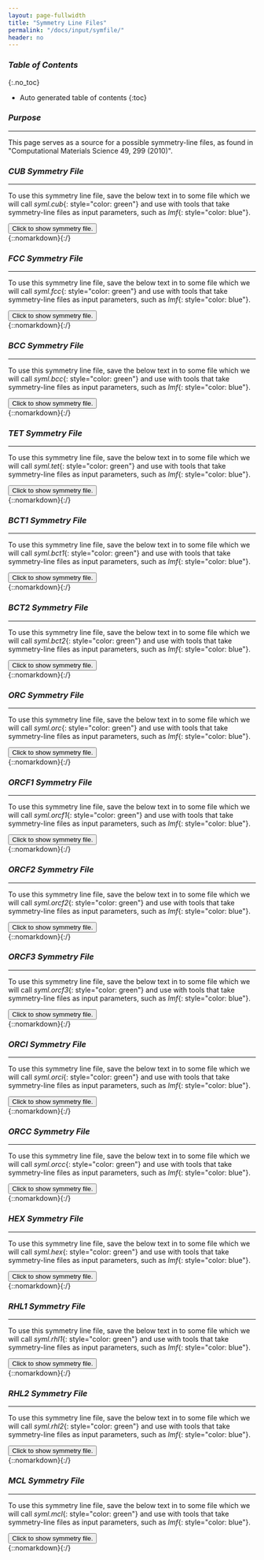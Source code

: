 ```yaml
---
layout: page-fullwidth
title: "Symmetry Line Files"
permalink: "/docs/input/symfile/"
header: no
---
```


### _Table of Contents_
{:.no_toc}
*  Auto generated table of contents
{:toc}  

### _Purpose_
_____________________________________________________________
This page serves as a source for a possible symmetry-line files, as found in "Computational Materials Science 49, 299 (2010)".

### _CUB Symmetry File_
_____________________________________________________________
To use this symmetry line file, save the below text in to some file which we will call _syml.cub_{: style="color: green"} and use with tools that take symmetry-line files as input parameters, such as _lmf_{: style="color: blue"}.

<div onclick="elm = document.getElementById('cub'); if(elm.style.display == 'none') elm.style.display = 'block'; else elm.style.display = 'none';"><button type="button" class="button tiny radius">Click to show symmetry file.</button></div>
{::nomarkdown}<div style="display:none;margin:0px 25px 0px 25px;"id="cub">{:/}

~~~

# Run with --band~mq~...
# cub lattice is taken from Computational Materials Science 49, 299 (2010)

% vec G[3] 0   0   0                 # G
% vec M[3] 1/2   1/2 0               # M
% vec R[3] 1/2 1/2 1/2               # R
% vec X[3] 0   1/2  0               # X

# Sequence G-X-M-G-R-X-R
11 {G}  {X}      G to X
11 {X}  {M}      X to M
11 {M}  {G}      M to G
11 {G}  {R}      G to R
11 {R}  {X}      R to X
11 {X}  {R}      X to R
~~~

{::nomarkdown}</div>{:/}

### _FCC Symmetry File_
_____________________________________________________________
To use this symmetry line file, save the below text in to some file which we will call _syml.fcc_{: style="color: green"} and use with tools that take symmetry-line files as input parameters, such as _lmf_{: style="color: blue"}.

<div onclick="elm = document.getElementById('fcc'); if(elm.style.display == 'none') elm.style.display = 'block'; else elm.style.display = 'none';"><button type="button" class="button tiny radius">Click to show symmetry file.</button></div>
{::nomarkdown}<div style="display:none;margin:0px 25px 0px 25px;"id="fcc">{:/}

~~~

# Run with --band~mq~...
# fcc lattice is taken from Computational Materials Science 49, 299 (2010)

% vec G[3] 0   0   0                 # G
% vec M[3] 1/2   1/2 0               # M
% vec R[3] 1/2 1/2 1/2               # R
% vec X[3] 0   1/2  0               # X

# Sequence G-X-M-G-R-X-R
11 {G}  {X}      G to X
11 {X}  {M}      X to M
11 {M}  {G}      M to G
11 {G}  {R}      G to R
11 {R}  {X}      R to X
11 {X}  {R}      X to R
~~~

{::nomarkdown}</div>{:/}

### _BCC Symmetry File_
_____________________________________________________________
To use this symmetry line file, save the below text in to some file which we will call _syml.bcc_{: style="color: green"} and use with tools that take symmetry-line files as input parameters, such as _lmf_{: style="color: blue"}.

<div onclick="elm = document.getElementById('bcc'); if(elm.style.display == 'none') elm.style.display = 'block'; else elm.style.display = 'none';"><button type="button" class="button tiny radius">Click to show symmetry file.</button></div>
{::nomarkdown}<div style="display:none;margin:0px 25px 0px 25px;"id="bcc">{:/}

~~~

# Run with --band~mq~...
# bcc lattice is taken from Computational Materials Science 49, 299 (2010)

% vec G[3] 0   0   0                 # G
% vec H[3] 1/2 -1/2 1/2              # H
% vec P[3] 1/4 1/4 1/4               # P
% vec N[3] 0   0  1/2                # N

# Sequence G-H-N-G-P-H-N
11 {G}  {H}      G to H
11 {H}  {N}      H to N
11 {N}  {G}      N to G
11 {G}  {P}      G to P
11 {P}  {H}      P to H
11 {H}  {N}      H to N
~~~

{::nomarkdown}</div>{:/}

### _TET Symmetry File_
_____________________________________________________________
To use this symmetry line file, save the below text in to some file which we will call _syml.tet_{: style="color: green"} and use with tools that take symmetry-line files as input parameters, such as _lmf_{: style="color: blue"}.

<div onclick="elm = document.getElementById('tet'); if(elm.style.display == 'none') elm.style.display = 'block'; else elm.style.display = 'none';"><button type="button" class="button tiny radius">Click to show symmetry file.</button></div>
{::nomarkdown}<div style="display:none;margin:0px 25px 0px 25px;"id="tet">{:/}

~~~

# Run with --band~mq~...
# tet lattice is taken from Computational Materials Science 49, 299 (2010)

% vec G[3] 0   0   0                 # G
% vec A[3] 1/2 1/2 1/2               # A
% vec M[3] 1/2 1/2 0                 # M
% vec R[3] 0   1/2  1/2              # R
% vec X[3] 0   1/2 0                 # X
% vec Z[3] 0   0  1/2                # Z

# Sequence G-X-M-G-Z-R-A-X-R-A
11 {G}  {X}      G to X
11 {X}  {M}      X to M
11 {M}  {G}      M to G
11 {G}  {Z}      G to Z
11 {Z}  {R}      Z to R
11 {R}  {A}      R to A
11 {A}  {X}      A to X
11 {X}  {R}      X to R
11 {R}  {A}      R to A
~~~

{::nomarkdown}</div>{:/}

### _BCT1 Symmetry File_
_____________________________________________________________
To use this symmetry line file, save the below text in to some file which we will call _syml.bct1_{: style="color: green"} and use with tools that take symmetry-line files as input parameters, such as _lmf_{: style="color: blue"}.

<div onclick="elm = document.getElementById('bct1'); if(elm.style.display == 'none') elm.style.display = 'block'; else elm.style.display = 'none';"><button type="button" class="button tiny radius">Click to show symmetry file.</button></div>
{::nomarkdown}<div style="display:none;margin:0px 25px 0px 25px;"id="bct1">{:/}

~~~
# Use rdfile on this file for symmetry lines as functions a,b,c, for bct lattice, c<a
# Run with --band~mq~...
# bct2 lattice is taken from Computational Materials Science 49, 299 (2010)

# R.S. Lattice vectors are: (units of a)
# -1/2  1/2   0               P1
#  1/2 -1/2   0               P2
#  1/2  1/2  1/2*cbya         P3
% const eta=(1+cbya*cbya)/4
% vec G[3] 0   0   0                   # G
% vec M[3] -1/2 1/2 1/2                # M
% vec N[3] 0   1/2   0                 # N
% vec P[3] 1/4   1/4   1/4             # P
% vec X[3] 0   0  1/2                  # X
% vec Z[3] {eta} {eta} -{eta}          # Z
% vec Z1[3] -{eta} 1-{eta} {eta}       # Z1

# Sequence G-X-M-G-Z-P-N-Z1-X-P
11 {Z}  {G}      Z to G
11 {G}  {X}      G to X
11 {X}  {M}      X to M
11 {M}  {G}      M to G
11 {G}  {Z}      G to Z
11 {Z}  {P}      Z to P
11 {P}  {N}      P to N
11 {N}  {Z1}     N to Z1
11 {Z1}  {X}     Z1 to X
11 {X}  {P}      X to P
~~~

{::nomarkdown}</div>{:/}

### _BCT2 Symmetry File_
_____________________________________________________________
To use this symmetry line file, save the below text in to some file which we will call _syml.bct2_{: style="color: green"} and use with tools that take symmetry-line files as input parameters, such as _lmf_{: style="color: blue"}.

<div onclick="elm = document.getElementById('bct2'); if(elm.style.display == 'none') elm.style.display = 'block'; else elm.style.display = 'none';"><button type="button" class="button tiny radius">Click to show symmetry file.</button></div>
{::nomarkdown}<div style="display:none;margin:0px 25px 0px 25px;"id="bct2">{:/}

~~~
# Use rdfile on this file for symmetry lines as functions a,b,c, for bct lattice, c>a
# Run with --band~mq~...
# bct2 lattice is taken from Computational Materials Science 49, 299 (2010)

# R.S. Lattice vectors are: (units of a)
# -1/2  1/2   0               P1
#  1/2 -1/2   0               P2
#  1/2  1/2  1/2*cbya         P3
% const eta=(1+1/cbya/cbya)/4 zeta=1/2/cbya/cbya
% vec G[3] 0   0   0                 # G
% vec N[3] 0   1/2 0                 # N
% vec P[3] 1/4 1/4 1/4               # P
% vec X[3] 0   0   1/2               # X
% vec S[3] -{eta} {eta} {eta}        # Sigma
% vec Y[3] -{zeta} {zeta} 1/2        # Y
% vec Z[3] 1/2 1/2 -1/2              # Z

# Sequence Z-G-X-N
11 {Z}  {G}      Z to G
11 {G}  {X}      G to X
11 {X}  {N}      X to N
~~~

{::nomarkdown}</div>{:/}

### _ORC Symmetry File_
_____________________________________________________________
To use this symmetry line file, save the below text in to some file which we will call _syml.orc_{: style="color: green"} and use with tools that take symmetry-line files as input parameters, such as _lmf_{: style="color: blue"}.

<div onclick="elm = document.getElementById('orc'); if(elm.style.display == 'none') elm.style.display = 'block'; else elm.style.display = 'none';"><button type="button" class="button tiny radius">Click to show symmetry file.</button></div>
{::nomarkdown}<div style="display:none;margin:0px 25px 0px 25px;"id="orc">{:/}

~~~
# Run with --band~mq~...
# orc lattice is taken from Computational Materials Science 49, 299 (2010)

% vec G[3] 0   0   0                   # G
% vec R[3] 1/2 1/2 1/2                 # R
% vec S[3] 1/2 1/2   0                 # S
% vec T[3] 0  1/2   1/2                # T
% vec U[3] 1/2   0  1/2                # U
% vec X[3] 1/2   0  0                  # X
% vec Y[3] 0   1/2  0                  # Y
% vec Z[3] 0   0    1/2                # Z

# Sequence G-X-S-Y-G-Z-U-R-T-Y-U-S-R
11 {G}  {X}      G to X
11 {X}  {S}      X to S
11 {S}  {Y}      S to Y
11 {Y}  {G}      Y to G
11 {G}  {Z}      G to Z
11 {Z}  {U}      Z to U
11 {U}  {R}      U to R
11 {R}  {T}      R to T
11 {T}  {Y}      T to Y
11 {Y}  {U}      Y to U
11 {U}  {S}      U to S
11 {S}  {R}      S to R
~~~

{::nomarkdown}</div>{:/}

### _ORCF1 Symmetry File_
_____________________________________________________________
To use this symmetry line file, save the below text in to some file which we will call _syml.orcf1_{: style="color: green"} and use with tools that take symmetry-line files as input parameters, such as _lmf_{: style="color: blue"}.

<div onclick="elm = document.getElementById('orcf1'); if(elm.style.display == 'none') elm.style.display = 'block'; else elm.style.display = 'none';"><button type="button" class="button tiny radius">Click to show symmetry file.</button></div>
{::nomarkdown}<div style="display:none;margin:0px 25px 0px 25px;"id="orcf1">{:/}

~~~
# Use rdfile on this file for symmetry lines as functions a,b,c, for orcf 1/a^2 > 1/b^2 + 1/c^2
# Run with --band~mq~...
# orcf1 lattice is taken from Computational Materials Science 49, 299 (2010)

% const eta=(1 + 1/cbya/cbya + 1/bbya/bbya)/4 zeta=(1 + 1/bbya/bbya - 1/cbya/cbya)/4
% vec G[3] 0   0   0                   # G
% vec A[3] 1/2 1/2+zeta zeta           # A
% vec A1[3] 1/2 1/2-zeta 1-zeta        # A1
% vec L[3] 1/2  1/2   1/2              # L
% vec T[3] 1    1/2   1/2              # T
% vec X[3] 0    eta   eta              # X
% vec X1[3] 1   1-eta  1-eta           # X1
% vec Y[3] 1/2   0    1/2              # Y
% vec Z[3] 1/2   1/2    0              # Z

# Sequence G-Y-T-Z-G-X-A1-T-X-A-L-G
11 {G}  {Y}      G to Y
11 {Y}  {T}      Y to T
11 {T}  {Z}      T to Z
11 {Z}  {G}      Z to G
11 {G}  {X}      G to X
11 {X}  {A1}     X to A1
11 {A1}  {T}     A1 to T
11 {T}  {X}      T to X
11 {X}  {A}      X to A
11 {A}  {L}      A to L
11 {L}  {G}      L to G
~~~

{::nomarkdown}</div>{:/}

### _ORCF2 Symmetry File_
_____________________________________________________________
To use this symmetry line file, save the below text in to some file which we will call _syml.orcf2_{: style="color: green"} and use with tools that take symmetry-line files as input parameters, such as _lmf_{: style="color: blue"}.

<div onclick="elm = document.getElementById('orcf2'); if(elm.style.display == 'none') elm.style.display = 'block'; else elm.style.display = 'none';"><button type="button" class="button tiny radius">Click to show symmetry file.</button></div>
{::nomarkdown}<div style="display:none;margin:0px 25px 0px 25px;"id="orcf2">{:/}

~~~
# Use rdfile on this file for symmetry lines as functions a,b,c, for orcf 1/a^2 < 1/b^2 + 1/c^2
# Run with --band~mq~...
# orcf2 lattice is taken from Computational Materials Science 49, 299 (2010)

% const eta=(1 + 1/bbya/bbya - 1/cbya/cbya)/4 delta=(1 + bbya*bbya - 1/cbyb/cbyb)/4 theta=(1 + cbyb*cbyb - cbya*cbya)/4
% vec G[3] 0   0   0                   # G
% vec C[3] 1/2 1/2-eta 1-eta           # C
% vec C1[3] 1/2 1/2+eta eta            # C1
% vec D[3] 1/2-delta  1/2   1-delta    # D
% vec D1[3] 1/2+delta    1/2   delta   # D1
% vec L[3] 1/2    1/2   1/2            # L
% vec H[3] 1-theta   1/2-theta  1/2    # H
% vec H1[3] theta   1/2+theta  1/2     # H1
% vec X[3] 0   1/2    1/2              # X
% vec Y[3] 1/2   0    1/2              # Y
% vec Z[3] 1/2   1/2    0              # Z

# Sequence G-Y-C-D-X-G-Z-D1-H-C1-X-H-L-G
11 {G}  {Y}      G to Y
11 {Y}  {C}      Y to C
11 {C}  {D}      T to D
11 {D}  {X}      Z to X
11 {X}  {G}      G to G
11 {G}  {Z}     X to Z
11 {Z}  {D1}     A1 to D1
11 {D1}  {H}      T to H
11 {H}  {C1}      X to C1
11 {C1}  {X}      A to X
11 {X}  {H}      L to H
11 {H}  {L}      A to L
11 {L}  {G}      L to G
~~~

{::nomarkdown}</div>{:/}

### _ORCF3 Symmetry File_
_____________________________________________________________
To use this symmetry line file, save the below text in to some file which we will call _syml.orcf3_{: style="color: green"} and use with tools that take symmetry-line files as input parameters, such as _lmf_{: style="color: blue"}.

<div onclick="elm = document.getElementById('orcf3'); if(elm.style.display == 'none') elm.style.display = 'block'; else elm.style.display = 'none';"><button type="button" class="button tiny radius">Click to show symmetry file.</button></div>
{::nomarkdown}<div style="display:none;margin:0px 25px 0px 25px;"id="orcf3">{:/}

~~~
# Use rdfile on this file for symmetry lines as functions a,b,c, for orcf 1/a^2 = 1/b^2 + 1/c^2
# Run with --band~mq~...
# orcf3 lattice is taken from Computational Materials Science 49, 299 (2010)

% const eta=(1 + 1/cbya/cbya + 1/bbya/bbya)/4 zeta=(1 + 1/bbya/bbya - 1/cbya/cbya)/4
% vec G[3] 0   0   0                   # G
% vec A[3] 1/2 1/2+zeta zeta           # A
% vec A1[3] 1/2 1/2-zeta 1-zeta        # A1
% vec L[3] 1/2  1/2   1/2              # L
% vec T[3] 1    1/2   1/2              # T
% vec X[3] 0    eta   eta              # X
% vec X1[3] 1   1-eta  1-eta           # X1
% vec Y[3] 1/2   0    1/2              # Y
% vec Z[3] 1/2   1/2    0              # Z

# Sequence G-Y-T-Z-G-X-A1-X-A-L-G
11 {G}  {Y}      G to Y
11 {Y}  {T}      Y to T
11 {T}  {Z}      T to Z
11 {Z}  {G}      Z to G
11 {G}  {X}      G to X
11 {X}  {A1}     X to A1
11 {A1}  {X}     A1 to X
11 {X}  {A}      X to A
11 {A}  {L}      A to L
11 {L}  {G}      L to G
~~~

{::nomarkdown}</div>{:/}

### _ORCI Symmetry File_
_____________________________________________________________
To use this symmetry line file, save the below text in to some file which we will call _syml.orci_{: style="color: green"} and use with tools that take symmetry-line files as input parameters, such as _lmf_{: style="color: blue"}.

<div onclick="elm = document.getElementById('orci'); if(elm.style.display == 'none') elm.style.display = 'block'; else elm.style.display = 'none';"><button type="button" class="button tiny radius">Click to show symmetry file.</button></div>
{::nomarkdown}<div style="display:none;margin:0px 25px 0px 25px;"id="orci">{:/}

~~~
# Use rdfile on this file for symmetry lines as functions a,b,c
# Run with --band~mq~...
# orci lattice is taken from Computational Materials Science 49, 299 (2010)

% const eta=(1 + abyc*abyc)/4 zeta=(1 + bbyc*bbyc)/4 delta=(b*b - a*a)/(c*c)/4 mu=(a*a + b*b)/(c*c)/4
% vec G[3] 0   0   0                    # G
% vec L[3] -mu  mu  1/2-delta           # L
% vec L1[3] mu  -mu  1/2+delta          # L1
% vec L2[3] 1/2-delta 1/2+delta -mu     # L2
% vec R[3] 0     1/2   0                # R
% vec S[3] 1/2   0    0                 # S
% vec T[3] 0     0   1/2                # T
% vec W[3] 1/4  1/4  1/4                # W
% vec X[3] -zeta  zeta  zeta            # X
% vec X1[3] zeta  1-zeta  -zeta         # X1
% vec Y[3] eta  -eta  eta               # Y
% vec Y1[3] 1-eta  eta  -eta            # Y1
% vec Z[3] 1/2  1/2  -1/2               # Z

# Sequence G-X-L-T-W-R-X1-Z-G-Y-S-L1-Y1-Z
11 {G}  {X}      G to X
11 {X}  {L}      X to L
11 {L}  {T}      L to T
11 {T}  {W}      T to W
11 {W}  {R}      W to R
11 {R}  {X1}     R to X1
11 {X1}  {Z}     X1 to Z
11 {Z}  {G}      Z to G
11 {G}  {Y}      G to Y
11 {Y}  {S}      Y to S
11 {S}  {L1}     S to L1
11 {L1}  {Y1}    L1 to Y1
11 {Y1}  {Z}     YL to Z
~~~

{::nomarkdown}</div>{:/}

### _ORCC Symmetry File_
_____________________________________________________________
To use this symmetry line file, save the below text in to some file which we will call _syml.orcc_{: style="color: green"} and use with tools that take symmetry-line files as input parameters, such as _lmf_{: style="color: blue"}.

<div onclick="elm = document.getElementById('orcc'); if(elm.style.display == 'none') elm.style.display = 'block'; else elm.style.display = 'none';"><button type="button" class="button tiny radius">Click to show symmetry file.</button></div>
{::nomarkdown}<div style="display:none;margin:0px 25px 0px 25px;"id="orcc">{:/}

~~~
# Use rdfile on this file for symmetry lines as functions a,b,c
# Run with --band~mq~...
# orcc lattice is taken from Computational Materials Science 49, 299 (2010)

% const zeta=(1 + abyb*abyb)/4
% vec G[3] 0   0   0                  # G
% vec A[3] zeta  zeta  1/2            # A
% vec A1[3] -zeta  1-zeta  1/2        # A1
% vec R[3] 0  1/2  1/2                # R
% vec S[3] 0  1/2  0                  # S
% vec T[3] -1/2  1/2  1/2             # T
% vec X[3] zeta  zeta  0              # X
% vec X1[3] -zeta  1-zeta  0          # X1
% vec Y[3] -1/2   1/2    0            # Y
% vec Z[3] 0   0   1/2                # Z

# Sequence G-X-S-R-A-Z-G-Y-X1-A1-T-Z-T
11 {G}  {X}      G to X
11 {X}  {S}      X to S
11 {S}  {R}      S to R
11 {R}  {A}      R to A
11 {A}  {Z}      A to Z
11 {Z}  {G}      Z to G
11 {G}  {Y}      G to Y
11 {Y}  {X1}     Y to X1
11 {X1}  {A1}    X1 to A1
11 {A1}  {T}     A1 to T
11 {T}  {Z}      T to Z
11 {Z}  {T}      Z to G
~~~

{::nomarkdown}</div>{:/}

### _HEX Symmetry File_
_____________________________________________________________
To use this symmetry line file, save the below text in to some file which we will call _syml.hex_{: style="color: green"} and use with tools that take symmetry-line files as input parameters, such as _lmf_{: style="color: blue"}.

<div onclick="elm = document.getElementById('hex'); if(elm.style.display == 'none') elm.style.display = 'block'; else elm.style.display = 'none';"><button type="button" class="button tiny radius">Click to show symmetry file.</button></div>
{::nomarkdown}<div style="display:none;margin:0px 25px 0px 25px;"id="hex">{:/}

~~~
# Use rdfile on this file for symmetry lines as functions a,b,c
# Run with --band~mq~...
# hex lattice is taken from Computational Materials Science 49, 299 (2010)

% vec G[3] 0   0   0               # G
% vec A[3] 0   0   1/2             # A
% vec H[3] 1/3  1/3  1/2           # H
% vec K[3] 1/3  1/3  0             # K
% vec L[3] 1/2  0    1/2           # L
% vec M[3] 1/2  0    0             # M

# Sequence G-M-K-G-A-L-H-L-K-H
11 {G}  {M}      G to M
11 {M}  {K}      X to S
11 {K}  {G}      S to R
11 {G}  {A}      R to A
11 {A}  {L}      A to Z
11 {L}  {H}      Z to G
11 {H}  {L}      G to Y
11 {L}  {K}      Y to X1
11 {K}  {H}      X1 to A1
~~~

{::nomarkdown}</div>{:/}

### _RHL1 Symmetry File_
_____________________________________________________________
To use this symmetry line file, save the below text in to some file which we will call _syml.rhl1_{: style="color: green"} and use with tools that take symmetry-line files as input parameters, such as _lmf_{: style="color: blue"}.

<div onclick="elm = document.getElementById('rhl1'); if(elm.style.display == 'none') elm.style.display = 'block'; else elm.style.display = 'none';"><button type="button" class="button tiny radius">Click to show symmetry file.</button></div>
{::nomarkdown}<div style="display:none;margin:0px 25px 0px 25px;"id="rhl1">{:/}

~~~
# Use rdfile on this file for symmetry lines as functions a,b,c,alpha for rhl alpha < 90deg
# Run with --band~mq~...
# rhl1 lattice is taken from Computational Materials Science 49, 299 (2010)

% const eta=(1 + 4*cos(alpha))/(2 + 4*cos(alpha))
% const nu=(3/4 - zeta/2)
% vec G[3] 0   0   0               # G
% vec B[3] eta    1/2    1-eta            # B
% vec B1[3] 1/2   1-eta   eta-1           # B1
% vec F[3] 1/2   1/2   0             # F
% vec L[3] 1/2  0    0             # L
% vec L1[3] 0   0   -1/2               # L1
% vec P[3] eta   nu   nu             # P
% vec P1[3] 1-nu   1-nu   1-eta           # P1
% vec P2[3] nu   nu   eta-1             # P2
% vec Q[3] 1-nu   nu   0           # Q
% vec X[3] nu   0   -nu             # X
% vec Z[3] 1/2   1/2   1/2             # Z

# Sequence G-L-B-Z-G-Q-F-P1-L-P
11 {G}  {L}      G to L
11 {L}  {B}      L to B
11 {B}  {Z}      B to Z
11 {Z}  {G}      Z to G
11 {G}  {Q}      G to Q
11 {Q}  {F}      Q to F
11 {F}  {P1}     F to P1
11 {P1}  {L}     P1 to L
11 {L}  {P}      L to P
~~~

{::nomarkdown}</div>{:/}

### _RHL2 Symmetry File_
_____________________________________________________________
To use this symmetry line file, save the below text in to some file which we will call _syml.rhl2_{: style="color: green"} and use with tools that take symmetry-line files as input parameters, such as _lmf_{: style="color: blue"}.

<div onclick="elm = document.getElementById('rhl2'); if(elm.style.display == 'none') elm.style.display = 'block'; else elm.style.display = 'none';"><button type="button" class="button tiny radius">Click to show symmetry file.</button></div>
{::nomarkdown}<div style="display:none;margin:0px 25px 0px 25px;"id="rhl2">{:/}

~~~
# Use rdfile on this file for symmetry lines as functions a,b,c,alpha for rhl alpha > 90deg
# Run with --band~mq~...
# rhl2 lattice is taken from Computational Materials Science 49, 299 (2010)

% const eta=1/(2*tan(alpha/2)*tan(alpha/2))
% const nu=(3/4 - zeta/2)
% vec G[3] 0   0   0                 # G
% vec F[3] 1/2   -1/2   0       # F
% vec L[3] 1/2   0   0       # L
% vec P[3] 1-nu   -nu   1-nu             # P
% vec P1[3] nu   nu-1   nu-1              # P1
% vec Q[3] eta   eta   eta              # Q
% vec Q1[3] 1-eta   -eta   -eta            # Q1
% vec Z[3] 1/2   -1/2   1/2       # Z

# Sequence G-P-Z-Q-G-F-P1-Q1-L-Z
11 {G}  {P}      G to L
11 {P}  {Z}      P to Z
11 {Z}  {Q}      Z to Q
11 {Q}  {G}      Q to G
11 {G}  {F}      G to F
11 {F}  {P1}      F to P1
11 {P1}  {Q1}     P1 to Q1
11 {Q1}  {L}     Q1 to L
11 {L}  {Z}      L to Z
~~~

{::nomarkdown}</div>{:/}

### _MCL Symmetry File_
_____________________________________________________________
To use this symmetry line file, save the below text in to some file which we will call _syml.mcl_{: style="color: green"} and use with tools that take symmetry-line files as input parameters, such as _lmf_{: style="color: blue"}.

<div onclick="elm = document.getElementById('mcl'); if(elm.style.display == 'none') elm.style.display = 'block'; else elm.style.display = 'none';"><button type="button" class="button tiny radius">Click to show symmetry file.</button></div>
{::nomarkdown}<div style="display:none;margin:0px 25px 0px 25px;"id="mcl">{:/}

~~~
# Use rdfile on this file for symmetry lines as functions a,b,c,alpha for rhl alpha > 90deg
# Run with --band~mq~...
# mcl lattice is taken from Computational Materials Science 49, 299 (2010)

% const eta=1/(2*tan(alpha/2)*tan(alpha/2))
% const nu=(3/4 - zeta/2)
% vec G[3] 0   0   0                 # G
% vec F[3] 1/2   -1/2   0       # F
% vec L[3] 1/2   0   0       # L
% vec P[3] 1-nu   -nu   1-nu             # P
% vec P1[3] nu   nu-1   nu-1              # P1
% vec Q[3] eta   eta   eta              # Q
% vec Q1[3] 1-eta   -eta   -eta            # Q1
% vec Z[3] 1/2   -1/2   1/2       # Z

# Sequence G-P-Z-Q-G-F-P1-Q1-L-Z
11 {G}  {P}      G to L
11 {P}  {Z}      P to Z
11 {Z}  {Q}      Z to Q
11 {Q}  {G}      Q to G
11 {G}  {F}      G to F
11 {F}  {P1}      F to P1
11 {P1}  {Q1}     P1 to Q1
11 {Q1}  {L}     Q1 to L
11 {L}  {Z}      L to Z
~~~

{::nomarkdown}</div>{:/}